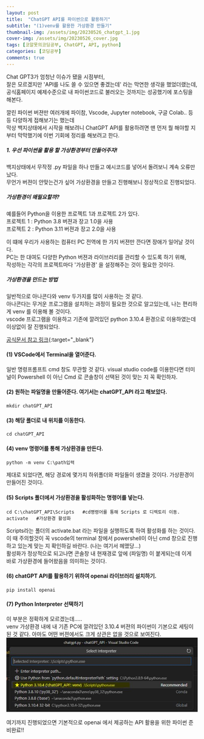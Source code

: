 ```yaml
---
layout: post
title:  "ChatGPT API를 파이썬으로 활용하기"
subtitle: "(1)venv를 활용한 가상환경 만들기"
thumbnail-img: /assets/img/20230526_chatgpt_1.jpg
cover-img: /assets/img/20230526_cover.jpg
tags: [코알못의코딩공부, ChatGPT, API, python]
categories: [코딩공부]
comments: true
---
```


Chat GPT3가 엄청난 이슈가 됐을 시점부터,<br>
잘은 모르겠지만 'API를 나도 쓸 수 있으면 좋겠는데' 라는 막연한 생각을 했었더랬는데,<br>
공식홈페이지 예제수준으로 내 파이썬코드로 불러오는 것까지는 성공했기에 포스팅을 해본다. <br>

깔린 파이썬 버젼만 여러개에 파이참, Vscode, Jupyter notebook, 구글 Colab.. 등등 다양하게 접해보기는 했는데<br>
막상 백지상태에서 시작을 해보려니 ChatGPT API를 활용하려면 맨 먼저 뭘 해야할 지부터 막막했기에 이번 기회에 정리를 해보려고 한다. 

   
##### 1. 우선 파이썬을 활용 할 가상환경부터 만들어주자! 

백지상태에서 무작정 .py 파일을 하나 만들고 예시코드를 넣어서 돌려보니 계속 오류만 났다. <br>
무언가 버젼이 안맞는건가 싶어 가상환경을 만들고 진행해보니 정상적으로 진행되었다. 

##### 가상환경이 왜필요할까? 
예를들어 Python을 이용한 프로젝트 1과  프로젝트 2가 있다. <br>
프로젝트 1 : Python 3.8 버젼과 장고 1.0을 사용<br>
프로젝트 2 : Python 3.11 버젼과 장고 2.0을 사용 <br>

이 떄에 우리가 사용하는 컴퓨터 PC 전역에 한 가지 버젼만 깐다면 장애가 일어날 것이다. <br>
PC는 한 대여도 다양한 Python 버젼과 라이브러리를 관리할 수 있도록 하기 위해,<br>
작성하는 각각의 프로젝트마다 '가상환경' 을 설정해주는 것이 필요한 것이다. 

##### 가상환경을 만드는 방법 
일반적으로 아나콘다와 venv 두가지를 많이 사용하는 것 같다. <br>
아나콘다는 무거운 프로그램을 설치하는 과정이 필요한 것으로 알고있는데, 나는 편리하게 venv 를 이용해 볼 것이다. <br>
vscode 프로그램을 이용하고 기존에 깔려있던 python 3.10.4 환경으로 이용하였는데 이상없이 잘 진행되었다. 


[공식문서 참고 링크]("https://docs.python.org/ko/3/library/venv.html"){:target="_blank"}

#### (1) VSCode에서 Terminal을 열어준다. 
일반 명령프롬프트 cmd 창도 무관할 것 같다. 
visual studio code를 이용한다면 터미널이 Powershell 이 아닌 Cmd 로 콘솔창이 선택된 것이 맞는 지 꼭 확인하자. 

#### (2) 원하는 파일명을 만들어준다. 여기서는 chatGPT_API 라고 해보았다. 
```
mkdir chatGPT_API
```

#### (3) 해당 폴더로 내 위치를 이동한다. 
```
cd chatGPT_API
```

#### (4) venv 명령어를 통해 가상환경을 만든다. 
```
python -m venv C:\path입력
```

제대로 되었다면, 해당 경로에 몇가지 하위폴더와 파일들이 생겼을 것이다. 
가상환경이 만들어진 것이다. 

#### (5) Scripts 폴더에서 가상환경을 활성화하는 명령어를 넣는다. 
```
cd C:\chatGPT_API\Scripts   #cd명령어를 통해 Scripts 로 디렉토리 이동. 
activate   #가상환경 활성화
```

Scripts라는 폴더의  activate.bat 라는 파일을 실행하도록 하여 활성화를 하는 것이다.
이 때 주의할것이 꼭 vscode의 terminal 창에서 powershell이 아닌 cmd 창으로 진행하고 있는게 맞는 지 확인하길 바란다. (나는 여기서 헤맸당...)<br>
활성화가 정상적으로 되고나면 콘솔창 내 현재경로 앞에 (파일명) 이 붙게되는데
이게 바로 가상환경에 들어왔음을 의미하는 것이다.  

#### (6) chatGPT API를 활용하기 위하여 openai 라이브러리 설치하기. 
```
pip install openai
```

#### (7) Python Interpreter 선택하기
이 부분은 정확하게 모르겠는데..... <br>
venv 가상환경 내에 내 기존 PC에 깔려있던 3.10.4 버젼의 파이썬이 기본으로 세팅이 된 것 같다. 
아마도 어떤 버젼에서도 크게 상관은 없을 것으로 보여진다.  
![캡쳐1](/assets/img/20230526_chatgpt_2.JPG)<br>


여기까지 진행되었으면 기본적으로 openai 에서 제공하는 API 활용을 위한 파이썬 준비완료!! 


